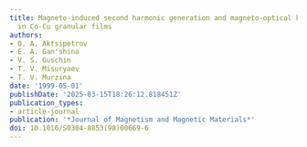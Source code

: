 ```yaml
---
title: Magneto-induced second harmonic generation and magneto-optical kerr effect
  in Co-Cu granular films
authors:
- O. A. Aktsipetrov
- E. A. Gan'shina
- V. S. Guschin
- T. V. Misuryaev
- T. V. Murzina
date: '1999-05-01'
publishDate: '2025-03-15T18:26:12.818451Z'
publication_types:
- article-journal
publication: '*Journal of Magnetism and Magnetic Materials*'
doi: 10.1016/S0304-8853(98)00669-6
---
```

